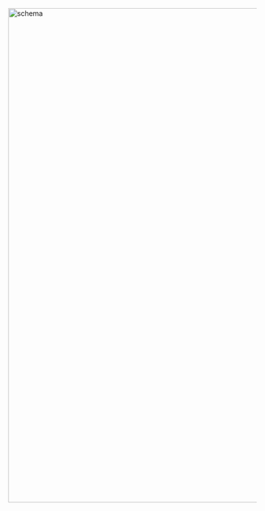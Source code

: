 
<img src="https://i.postimg.cc/brFWFtxP/Divine-Sushi-Shop-Schema-4.png" alt="schema" width="1000px" height="1000px">
